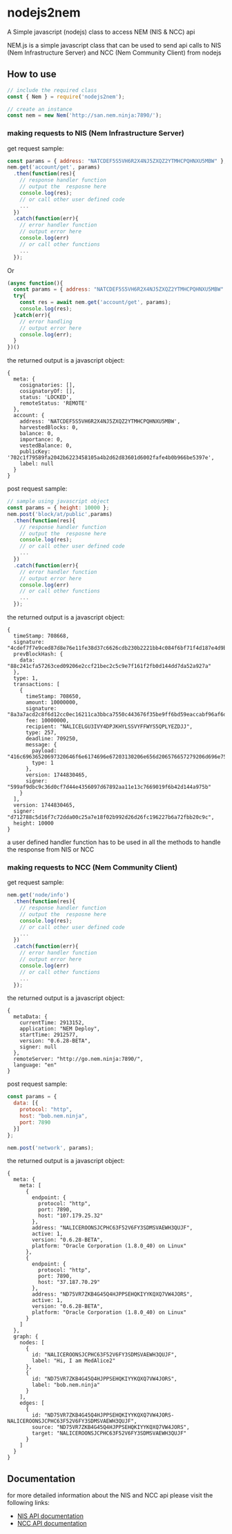 # nodejs2nem
A Simple javascript (nodejs) class to access NEM (NIS &amp; NCC) api

NEM.js is a simple javascript class that can be used
to send api calls to NIS (Nem Infrastructure Server)
and NCC (Nem Community Client) from nodejs

## How to use

```javascript
// include the required class
const { Nem } = require('nodejs2nem');

// create an instance
const nem = new Nem('http://san.nem.ninja:7890/');
```


### making requests to NIS (Nem Infrastructure Server)

get request sample:
```javascript
const params = { address: "NATCDEF5S5VH6R2X4NJ5ZXQZ2YTMHCPQHNXU5MBW" };
nem.get('account/get', params)
  .then(function(res){
    // response handler function
    // output the  resposne here
    console.log(res);
    // or call other user defined code  
    ...
  })
  .catch(function(err){
    // error handler function
    // output error here
    console.log(err)
    // or call other functions 
    ...
  });

```
Or
```javascript
(async function(){
  const params = { address: "NATCDEF5S5VH6R2X4NJ5ZXQZ2YTMHCPQHNXU5MBW" };
  try{
    const res = await nem.get('account/get', params);
    console.log(res);
  }catch(err){
    // error handling
    // output error here
    console.log(err);
  }
})()
```

the returned output is a javascript object:
```
{
  meta: {
    cosignatories: [],
    cosignatoryOf: [],
    status: 'LOCKED',
    remoteStatus: 'REMOTE'
  },
  account: {
    address: 'NATCDEF5S5VH6R2X4NJ5ZXQZ2YTMHCPQHNXU5MBW',
    harvestedBlocks: 0,
    balance: 0,
    importance: 0,
    vestedBalance: 0,
    publicKey: '702c1f79589fa2042b6223458105a4b2d62d83601d6002fafe4b0b966be5397e',
    label: null
  }
}
```

post request sample:
```javascript
// sample using javascript object
const params = { height: 10000 };
nem.post('block/at/public',params)
  .then(function(res){
    // response handler function
    // output the  resposne here
    console.log(res);
    // or call other user defined code  
    ...
  })
  .catch(function(err){
    // error handler function
    // output error here
    console.log(err)
    // or call other functions 
    ...
  });

```


the returned output is a javascript object:
```
{
  timeStamp: 708668,
  signature: "4cdef7f7e9ced87d8e76e11fe38d37c6626cdb230b2221bb4c084f6bf71f4d187e4d9b353ecbd99937dee6d5f2333866141eed4cd96cdad6d720b382c1f6f502",
  prevBlockHash: {
    data: "88c241cfa57263ced09206e2ccf21bec2c5c9e7f161f2fb0d144dd7da52a927a"
  },
  type: 1,
  transactions: [
    {
      timeStamp: 708650,
      amount: 10000000,
      signature: "8a3a7acd2c8f6d12cc0ec16211ca3bbca7550c443676f35be9ff6bd59eaccabf96af6dfaa7b9c0f0f6f088dcdbd986b4ba6490f5d034cca192593f4e0138cb03",
      fee: 10000000,
      recipient: "NALICELGU3IVY4DPJKHYLSSVYFFWYS5QPLYEZDJJ",
      type: 257,
      deadline: 709250,
      message: {
        payload: "416c69636520697320646f6e6174696e67203130206e656d206576657279206d696e75746520746f20706f6f7220686172766573746572732e,
        type: 1
      },
      version: 1744830465,
      signer: "599af9dbc9c36d0cf7d44e4356097d67892aa11e13c7669019f6b42d144a975b"
    }
  ],
  version: 1744830465,
  signer: "d712788c5d16f7c72dda00c25a7e18f02b992d26d26fc196227b6a72fbb20c9c",
  height: 10000
}
```
a user defined handler function has to be used in all the methods to handle the response from NIS or NCC

### making requests to NCC (Nem Community Client)

get request sample:
```javascript
nem.get('node/info')
  .then(function(res){
    // response handler function
    // output the  resposne here
    console.log(res);
    // or call other user defined code  
    ...
  })
  .catch(function(err){
    // error handler function
    // output error here
    console.log(err)
    // or call other functions 
    ...
  });

```

the returned output is a javascript object:
```
{
  metaData: {
    currentTime: 2913152,
    application: "NEM Deploy",
    startTime: 2912577,
    version: "0.6.28-BETA",
    signer: null
  },
  remoteServer: "http://go.nem.ninja:7890/",
  language: "en"
}
```

post request sample:
```javascript
const params = {
  data: [{
    protocol: "http",
    host: "bob.nem.ninja",
    port: 7890
  }]
};

nem.post('network', params);
```
the returned output is a javascript object:
```
{
  meta: {
    meta: [
      {
        endpoint: {
          protocol: "http",
          port: 7890,
          host: "107.179.25.32"
        },
        address: "NALICEROONSJCPHC63F52V6FY3SDMSVAEWH3QUJF",
        active: 1,
        version: "0.6.28-BETA",
        platform: "Oracle Corporation (1.8.0_40) on Linux"
      },
      {
        endpoint: {
          protocol: "http",
          port: 7890,
          host: "37.187.70.29"
        },
        address: "ND75VR7ZKB4G45Q4HJPPSEHQKIYYKQXQ7VW4JORS",
        active: 1,
        version: "0.6.28-BETA",
        platform: "Oracle Corporation (1.8.0_40) on Linux"
      }
    ]
  },
  graph: {
    nodes: [
      {
        id: "NALICEROONSJCPHC63F52V6FY3SDMSVAEWH3QUJF",
        label: "Hi, I am MedAlice2"
      },
      {
        id: "ND75VR7ZKB4G45Q4HJPPSEHQKIYYKQXQ7VW4JORS",
        label: "bob.nem.ninja"
      }
    ],
    edges: [
      {
        id: "ND75VR7ZKB4G45Q4HJPPSEHQKIYYKQXQ7VW4JORS-NALICEROONSJCPHC63F52V6FY3SDMSVAEWH3QUJF",
        source: "ND75VR7ZKB4G45Q4HJPPSEHQKIYYKQXQ7VW4JORS",
        target: "NALICEROONSJCPHC63F52V6FY3SDMSVAEWH3QUJF"
      }
    ]
  }
}

```

## Documentation

for more detailed information about the NIS and NCC api please visit the following links:

* [NIS API documentation](http://bob.nem.ninja/docs/)
* [NCC API documentation](https://github.com/NewEconomyMovement/NemCommunityClient/blob/master/docs/api.md)
